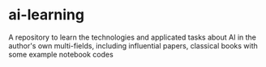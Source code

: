 # ai-learning
A repository to learn the technologies and applicated tasks about AI in the author's own multi-fields, including influential papers, classical books with some example notebook codes 
